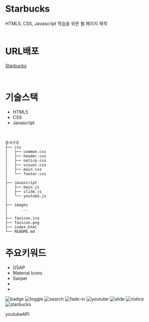 # Starbucks
HTML5, CSS, Javascript 학습을 위한 웹 페이지 제작  
<br>

# URL배포
[Starbucks]()
<br>
 
<br>  

# 기술스택
- HTML5   
- CSS  
- Javascript  
<br>

```
문서구조
├── css
│   ├── common.css
│   ├── header.css
│   ├── notice.css
│   ├── visual.css
│   ├── main.css
│   └── footer.css
│   
├── Javascript
│   ├── main.js
│   ├── slide.js
│   └── youtube.js
│    
├── images 
│      ...
│
├── favicon.ico
├── favicon.png
├── index.html
└── README.md 

```


# 주요키워드
* GSAP
* Material Icons
* Swiper
*
*

![badge](https://user-images.githubusercontent.com/63529753/149654396-049429be-7bc5-45f5-ac9a-efb56c532151.gif)
![toggle](https://user-images.githubusercontent.com/63529753/149654397-3492e028-e7b2-4f19-983f-85d0467535b0.gif)
![search](https://user-images.githubusercontent.com/63529753/149654398-5be9488e-aa52-4432-9886-dac5fe2ad69c.gif)
![fade-in](https://user-images.githubusercontent.com/63529753/149654399-7fcac938-2a5f-4169-843e-535e242ae248.gif)
![youtube](https://user-images.githubusercontent.com/63529753/149654400-41966a4c-1efc-435e-98b6-b9dd73ec8ee7.gif)
![slide](https://user-images.githubusercontent.com/63529753/149654401-d854523a-9827-4f55-975f-2bc4fa802a43.gif)
![notice](https://user-images.githubusercontent.com/63529753/149654402-33aed94a-1e0a-4ce2-9efe-d97577849473.gif)
![starbucks](https://user-images.githubusercontent.com/63529753/149654434-3780ce9f-259a-435c-8a9f-98bf2dfd7215.PNG)


youtubeAPI
